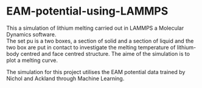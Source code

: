 # EAM-potential-using-LAMMPS
This a simulation of lithium melting carried out in LAMMPS a Molecular Dynamics software.  
The set pu is a two boxes, a section of solid and a section of liquid and the two box are put in contact to investigate the melting temperature of 
lithium-body centred and face centred structure. The aime of the simulation is to plot a melting curve. 

The simulation for this project utilises the EAM potential data trained by Nichol and Ackland through Machine Learning.
